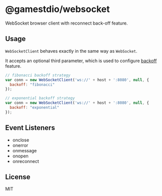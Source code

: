 # @gamestdio/websocket

WebSocket browser client with reconnect back-off feature.

## Usage

`WebSocketClient` behaves exactly in the same way as `WebSocket`.

It accepts an optional third parameter, which is used to configure
[backoff](https://github.com/MathieuTurcotte/node-backoff) feature.

```javascript
// fibonacci backoff strategy
var conn = new WebSocketClient('ws://' + host + ':8080', null, {
  backoff: "fibonacci"
});
```

```javascript
// exponential backoff strategy
var conn = new WebSocketClient('ws://' + host + ':8080', null, {
  backoff: "exponential"
});
```

## Event Listeners

- onclose
- onerror
- onmessage
- onopen
- onreconnect

## License

MIT
